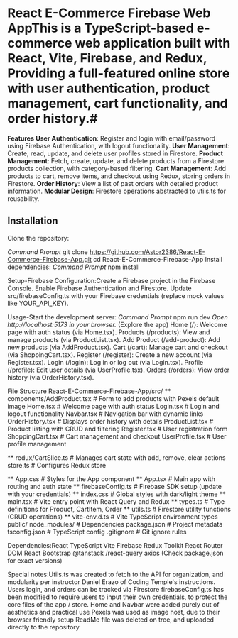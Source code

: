 # React E-Commerce Firebase Web AppThis is a TypeScript-based e-commerce web application built with React, Vite, Firebase, and Redux, Providing a full-featured online store with user authentication, product management, cart functionality, and order history.#
**Features**
**User Authentication**: Register and login with email/password using Firebase Authentication, with logout functionality.
**User Management**: Create, read, update, and delete user profiles stored in Firestore.
**Product Management**: Fetch, create, update, and delete products from a Firestore products collection, with category-based filtering.
**Cart Management**: Add products to cart, remove items, and checkout using Redux, storing orders in Firestore.
**Order History**: View a list of past orders with detailed product information.
**Modular Design**: Firestore operations abstracted to utils.ts for reusability.

## Installation
Clone the repository:

*Command Prompt*
git clone https://github.com/Astor2386/React-E-Commerce-Firebase-App.git
cd React-E-Commerce-Firebase-App
Install dependencies:
*Command Prompt*
npm install

Setup-Firebase Configuration:Create a Firebase project in the Firebase Console.
Enable Firebase Authentication and Firestore.
Update src/firebaseConfig.ts with your Firebase credentials (replace mock values like YOUR_API_KEY).

Usage-Start the development server:
*Command Prompt*
npm run dev
*Open http://localhost:5173 in your browser.*
(Explore the app)
Home (/): Welcome page with auth status (via Home.tsx).
Products (/products): View and manage products (via ProductList.tsx).
Add Product (/add-product): Add new products (via AddProduct.tsx).
Cart (/cart): Manage cart and checkout (via ShoppingCart.tsx).
Register (/register): Create a new account (via Register.tsx).
Login (/login): Log in or log out (via Login.tsx).
Profile (/profile): Edit user details (via UserProfile.tsx).
Orders (/orders): View order history (via OrderHistory.tsx).

File Structure
React-E-Commerce-Firebase-App/src/
** components/AddProduct.tsx        # Form to add products with Pexels default image
Home.tsx              # Welcome page with auth status
Login.tsx             # Login and logout functionality
Navbar.tsx            # Navigation bar with dynamic links
OrderHistory.tsx      # Displays order history with details
ProductList.tsx       # Product listing with CRUD and filtering
Register.tsx          # User registration form
ShoppingCart.tsx      # Cart management and checkout
UserProfile.tsx       # User profile management

** redux/CartSlice.ts          # Manages cart state with add, remove, clear actions
store.ts              # Configures Redux store

** App.css                   # Styles for the App component
** App.tsx                   # Main app with routing and auth state
** firebaseConfig.ts         # Firebase SDK setup (update with your credentials)
** index.css                 # Global styles with dark/light theme
** main.tsx                  # Vite entry point with React Query and Redux
** types.ts                  # Type definitions for Product, CartItem, Order
** utils.ts                  # Firestore utility functions (CRUD operations)
** vite-env.d.ts             # Vite TypeScript environment types
public/
node_modules/                 # Dependencies
package.json                  # Project metadata
tsconfig.json                 # TypeScript config
.gitignore                    # Git ignore rules

Dependencies:React
TypeScript
Vite
Firebase
Redux Toolkit
React Router DOM
React Bootstrap
@tanstack
/react-query
axios
(Check package.json for exact versions)

Special notes:Utils.ts was created to fetch to the API for organization, and modularity per instructor Daniel Erazo of Coding Temple's instructions.
Users login, and orders can be tracked via Firestore 
firebaseConfig.ts has been modified to require users to input their own credentials, to protect the core files of the app / store.
Home and Navbar were added purely out of aesthetics and practical use
Pexels was used as image host, due to their browser friendly setup
ReadMe file was deleted on tree, and uploaded directly to the repository

